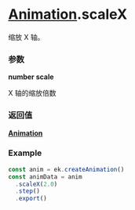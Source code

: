 # [Animation](./../Animation).scaleX

缩放 X 轴。

### 参数

**number scale**

X 轴的缩放倍数

### 返回值

**[Animation](./../Animation)**

### Example

```ts
const anim = ek.createAnimation()
const animData = anim
  .scaleX(2.0)
  .step()
  .export()
```
